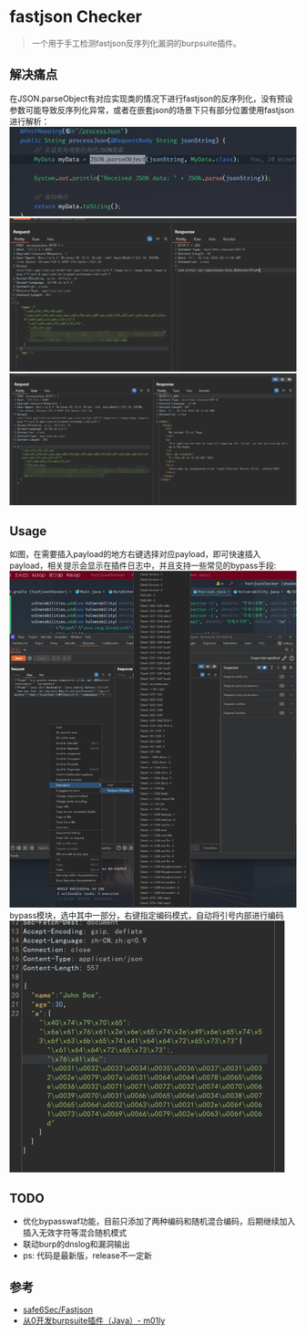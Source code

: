 # fastjson Checker
> 一个用于手工检测fastjson反序列化漏洞的burpsuite插件。
## 解决痛点
在JSON.parseObject有对应实现类的情况下进行fastjson的反序列化，没有预设参数可能导致反序列化异常，或者在嵌套json的场景下只有部分位置使用fastjson进行解析：
![img_2.png](img/img_2.png)
![img_3.png](img/img_3.png)
![img_4.png](img/img_4.png)
## Usage
如图，在需要插入payload的地方右键选择对应payload，即可快速插入payload，相关提示会显示在插件日志中，并且支持一些常见的bypass手段:
![img.png](img/img.png)
bypass模块，选中其中一部分，右键指定编码模式，自动将引号内部进行编码
![img_1.png](img/img_1.png)
## TODO
- 优化bypasswaf功能，目前只添加了两种编码和随机混合编码，后期继续加入插入无效字符等混合随机模式
- 联动burp的dnslog和漏洞输出
- ps: 代码是最新版，release不一定新

## 参考
- [safe6Sec/Fastjson](https://github.com/safe6Sec/Fastjson)
- [从0开发burpsuite插件（Java）- m01ly](https://m01ly.github.io/2021/05/21/burpsuite-develop/)
